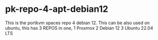 # pk-repo-4-apt-debian12
This is the portkvm spaces repo 4 debian 12. This can be also used on ubuntu, this has 3 REPOS in one, 1 Proxmox 2 Debian 12 3 Ubuntu 22.04 LTS
